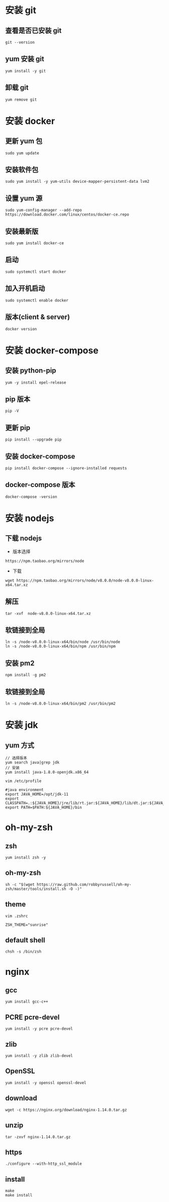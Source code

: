 # 安装 git

## 查看是否已安装 git

```
git --version
```

## yum 安装 git

```
yum install -y git
```

## 卸载 git

```
yum remove git
```

# 安装 docker

## 更新 yum 包

```
sudo yum update
```

## 安装软件包

```
sudo yum install -y yum-utils device-mapper-persistent-data lvm2
```

## 设置 yum 源

```
sudo yum-config-manager --add-repo https://download.docker.com/linux/centos/docker-ce.repo
```

## 安装最新版

```
sudo yum install docker-ce
```

## 启动

```
sudo systemctl start docker
```

## 加入开机启动

```
sudo systemctl enable docker
```

## 版本(client & server)

```
docker version
```

# 安装 docker-compose

## 安装 python-pip

```
yum -y install epel-release
```

## pip 版本

```
pip -V
```

## 更新 pip

```
pip install --upgrade pip
```

## 安装 docker-compose

```
pip install docker-compose --ignore-installed requests
```

## docker-compose 版本

```
docker-compose -version
```

# 安装 nodejs

## 下载 nodejs

- 版本选择

```
https://npm.taobao.org/mirrors/node
```

- 下载

```
wget https://npm.taobao.org/mirrors/node/v8.0.0/node-v8.0.0-linux-x64.tar.xz
```

## 解压

```
tar -xvf  node-v8.0.0-linux-x64.tar.xz
```

## 软链接到全局

```
ln -s /node-v8.0.0-linux-x64/bin/node /usr/bin/node
ln -s /node-v8.0.0-linux-x64/bin/npm /usr/bin/npm
```

## 安装 pm2

```
npm install -g pm2
```

## 软链接到全局

```
ln -s /node-v8.0.0-linux-x64/bin/pm2 /usr/bin/pm2
```

# 安装 jdk

## yum 方式

```
// 选择版本
yum search java|grep jdk
// 安装
yum install java-1.8.0-openjdk.x86_64
```

```
vim /etc/profile

#java environment
export JAVA_HOME=/opt/jdk-11
export CLASSPATH=.:${JAVA_HOME}/jre/lib/rt.jar:${JAVA_HOME}/lib/dt.jar:${JAVA_HOME}/lib/tools.jar
export PATH=$PATH:${JAVA_HOME}/bin
```

# oh-my-zsh

## zsh

```
yum install zsh -y
```

## oh-my-zsh

```
sh -c "$(wget https://raw.github.com/robbyrussell/oh-my-zsh/master/tools/install.sh -O -)"
```

## theme

```
vim .zshrc

ZSH_THEME="sunrise"
```

## default shell

```
chsh -s /bin/zsh
```

# nginx

## gcc

```
yum install gcc-c++
```

## PCRE pcre-devel

```
yum install -y pcre pcre-devel
```

## zlib

```
yum install -y zlib zlib-devel
```

## OpenSSL

```
yum install -y openssl openssl-devel
```

## download

```
wget -c https://nginx.org/download/nginx-1.14.0.tar.gz
```

## unzip

```
tar -zxvf nginx-1.14.0.tar.gz
```

## https

```
./configure --with-http_ssl_module
```

## install

```
make
make install
```

